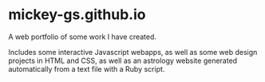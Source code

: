 # mickey-gs.github.io
A web portfolio of some work I have created.

Includes some interactive Javascript webapps, as well as some web design projects in HTML and CSS, as well as an astrology website generated automatically from a text file with a Ruby script.
